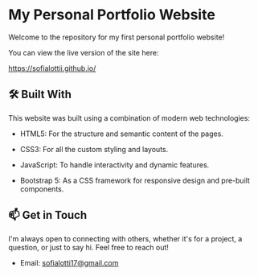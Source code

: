 # My Personal Portfolio Website

Welcome to the repository for my first personal portfolio website!

You can view the live version of the site here:

https://sofialottii.github.io/


## 🛠️ Built With
This website was built using a combination of modern web technologies:

- HTML5: For the structure and semantic content of the pages.

- CSS3: For all the custom styling and layouts.

- JavaScript: To handle interactivity and dynamic features.

- Bootstrap 5: As a CSS framework for responsive design and pre-built components.


## 📫 Get in Touch

I'm always open to connecting with others, whether it's for a project, a question, or just to say hi. Feel free to reach out!

- Email: sofialotti17@gmail.com

